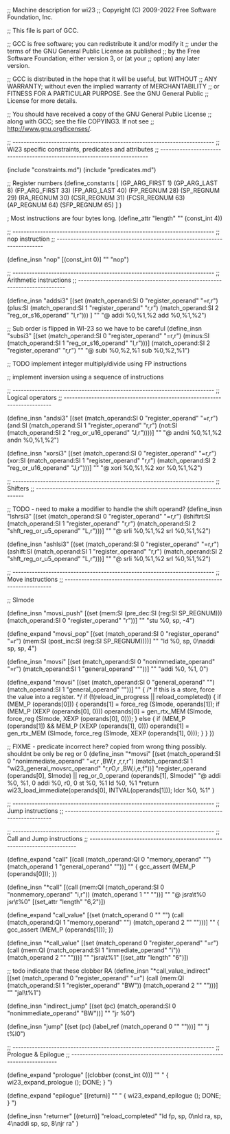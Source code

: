 ;; Machine description for wi23
;; Copyright (C) 2009-2022 Free Software Foundation, Inc.

;; This file is part of GCC.

;; GCC is free software; you can redistribute it and/or modify it
;; under the terms of the GNU General Public License as published
;; by the Free Software Foundation; either version 3, or (at your
;; option) any later version.

;; GCC is distributed in the hope that it will be useful, but WITHOUT
;; ANY WARRANTY; without even the implied warranty of MERCHANTABILITY
;; or FITNESS FOR A PARTICULAR PURPOSE.  See the GNU General Public
;; License for more details.

;; You should have received a copy of the GNU General Public License
;; along with GCC; see the file COPYING3.  If not see
;; <http://www.gnu.org/licenses/>.

;; -------------------------------------------------------------------------
;; Wi23 specific constraints, predicates and attributes
;; -------------------------------------------------------------------------

(include "constraints.md")
(include "predicates.md")

;; Register numbers
(define_constants
  [
    (GP_ARG_FIRST     1)
    (GP_ARG_LAST      8)
    (FP_ARG_FIRST     33)
    (FP_ARG_LAST      40)
    (FP_REGNUM        28)
    (SP_REGNUM        29)
    (RA_REGNUM        30)
    (CSR_REGNUM       31)
    (FCSR_REGNUM      63)
    (AP_REGNUM        64)
    (SFP_REGNUM       65)
  ]
)

; Most instructions are four bytes long.
(define_attr "length" "" (const_int 4))

;; -------------------------------------------------------------------------
;; nop instruction
;; -------------------------------------------------------------------------

(define_insn "nop"
  [(const_int 0)]
  ""
  "nop")

;; -------------------------------------------------------------------------
;; Arithmetic instructions
;; -------------------------------------------------------------------------

(define_insn "addsi3"
  [(set (match_operand:SI 0 "register_operand" "=r,r")
          (plus:SI
           (match_operand:SI 1 "register_operand" "r,r")
           (match_operand:SI 2 "reg_or_s16_operand" "I,r")))
   ]
  ""
  "@
  addi %0,%1,%2
  add %0,%1,%2")

;; Sub order is flipped in WI-23 so we have to be careful
(define_insn "subsi3"
  [(set (match_operand:SI 0 "register_operand" "=r,r")
          (minus:SI
           (match_operand:SI 1 "reg_or_s16_operand" "I,r")))]
           (match_operand:SI 2 "register_operand" "r,r")
  ""
  "@
  subi %0,%2,%1
  sub %0,%2,%1")

;; TODO implement integer multiply/divide using FP instructions

;; implement inversion using a sequence of instructions

;; -------------------------------------------------------------------------
;; Logical operators
;; -------------------------------------------------------------------------

(define_insn "andsi3"
  [(set (match_operand:SI 0 "register_operand" "=r,r")
        (and:SI (match_operand:SI 1 "register_operand" "r,r")
                (not:SI (match_operand:SI 2 "reg_or_u16_operand"  "J,r"))))]
  ""
  "@
  andni %0,%1,%2
  andn %0,%1,%2")

(define_insn "xorsi3"
  [(set (match_operand:SI 0 "register_operand" "=r,r")
        (xor:SI (match_operand:SI 1 "register_operand" "r,r")
                (match_operand:SI 2 "reg_or_u16_operand"  "J,r")))]
  ""
  "@
  xori %0,%1,%2
  xor %0,%1,%2")

;; -------------------------------------------------------------------------
;; Shifters
;; -------------------------------------------------------------------------

;; TODO - need to make a modifier to handle the shift operand?
(define_insn "lshrsi3"
  [(set (match_operand:SI 0 "register_operand" "=r,r")
        (lshiftrt:SI (match_operand:SI 1 "register_operand" "r,r")
                     (match_operand:SI 2 "shft_reg_or_u5_operand" "L,r")))]
  ""
  "@
  srli %0,%1,%2
  srl %0,%1,%2")

(define_insn "ashlsi3"
  [(set (match_operand:SI 0 "register_operand" "=r,r")
        (ashift:SI (match_operand:SI 1 "register_operand" "r,r")
                     (match_operand:SI 2 "shft_reg_or_u5_operand" "L,r")))]
  ""
  "@
  srli %0,%1,%2
  srl %0,%1,%2")

;; -------------------------------------------------------------------------
;; Move instructions
;; -------------------------------------------------------------------------

;; SImode

(define_insn "movsi_push"
  [(set (mem:SI (pre_dec:SI (reg:SI SP_REGNUM)))
  	(match_operand:SI 0 "register_operand" "r"))]
  ""
  "stu %0, sp, -4")

(define_expand "movsi_pop"
  [(set (match_operand:SI 0 "register_operand" "=r")
  	(mem:SI (post_inc:SI (reg:SI SP_REGNUM))))]
  ""
  "ld %0, sp, 0\naddi sp, sp, 4")

(define_insn "movsi"
  [(set (match_operand:SI 0 "nonimmediate_operand" "=r")
	(match_operand:SI 1 "general_operand" ""))]
  ""
  "addi %0, %1, 0")

(define_expand "movsi"
   [(set (match_operand:SI 0 "general_operand" "")
        (match_operand:SI 1 "general_operand" ""))]
   ""
{
  /* If this is a store, force the value into a register.  */
  if (!(reload_in_progress || reload_completed))
    {
      if (MEM_P (operands[0]))
        {
          operands[1] = force_reg (SImode, operands[1]);
          if (MEM_P (XEXP (operands[0], 0)))
            operands[0] = gen_rtx_MEM (SImode, force_reg (SImode, XEXP (operands[0], 0)));
        }
      else
        {
          if (MEM_P (operands[1]) && MEM_P (XEXP (operands[1], 0)))
            operands[1] = gen_rtx_MEM (SImode, force_reg (SImode, XEXP (operands[1], 0)));
        }
    }
})

;; FIXME - predicate incorrect here? copied from wrong thing possibly. shouldnt be only be reg or 0
(define_insn "*movsi"
  [(set (match_operand:SI 0 "nonimmediate_operand"         "=r,r ,BW,r ,r,r,r")
        (match_operand:SI 1 "wi23_general_movsrc_operand"   "r,rO,r ,BW,i,e,f"))]
  "register_operand (operands[0], SImode) || reg_or_0_operand (operands[1], SImode)"
  "@
   addi %0, %1, 0
   addi %0, r0, 0
   st %0, %1
   ld %0, %1
   *return wi23_load_immediate(operands[0], INTVAL(operands[1]));
   ldcr %0, %1"
)

;; -------------------------------------------------------------------------
;; Jump instructions
;; -------------------------------------------------------------------------


;; -------------------------------------------------------------------------
;; Call and Jump instructions
;; -------------------------------------------------------------------------

(define_expand "call"
  [(call (match_operand:QI 0 "memory_operand" "")
		(match_operand 1 "general_operand" ""))]
  ""
{
  gcc_assert (MEM_P (operands[0]));
})

(define_insn "*call"
  [(call (mem:QI (match_operand:SI
		  0 "nonmemory_operand" "i,r"))
	 (match_operand 1 "" ""))]
  ""
  "@
   jsra\\t%0
   jsr\\t%0"
  [(set_attr "length"	"6,2")])

(define_expand "call_value"
  [(set (match_operand 0 "" "")
		(call (match_operand:QI 1 "memory_operand" "")
		 (match_operand 2 "" "")))]
  ""
{
  gcc_assert (MEM_P (operands[1]));
})

(define_insn "*call_value"
  [(set (match_operand 0 "register_operand" "=r")
	(call (mem:QI (match_operand:SI
		       1 "immediate_operand" "i"))
	      (match_operand 2 "" "")))]
  ""
  "jsra\\t%1"
  [(set_attr "length"	"6")])

;; todo indicate that these clobber RA
(define_insn "*call_value_indirect"
  [(set (match_operand 0 "register_operand" "=r")
	(call (mem:QI (match_operand:SI
		       1 "register_operand" "BW"))
	      (match_operand 2 "" "")))]
  ""
  "jal\\t%1")

(define_insn "indirect_jump"
  [(set (pc) (match_operand:SI 0 "nonimmediate_operand" "BW"))]
  ""
  "jr %0")

(define_insn "jump"
  [(set (pc)
	(label_ref (match_operand 0 "" "")))]
  ""
  "j t%l0")

;; -------------------------------------------------------------------------
;; Prologue & Epilogue
;; -------------------------------------------------------------------------

(define_expand "prologue"
  [(clobber (const_int 0))]
  ""
  "
{
  wi23_expand_prologue ();
  DONE;
}
")

(define_expand "epilogue"
  [(return)]
  ""
  "
{
  wi23_expand_epilogue ();
  DONE;
}
")

(define_insn "returner"
  [(return)]
  "reload_completed"
  "ld fp, sp, 0\nld ra, sp, 4\naddi sp, sp, 8\njr ra"
)
